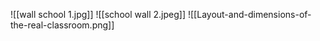 ![[wall school 1.jpg]]
![[school wall 2.jpeg]]
![[Layout-and-dimensions-of-the-real-classroom.png]]
